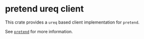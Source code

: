 # pretend ureq client

This crate provides a `ureq` based client implementation for `pretend`.

See [`pretend`](../pretend/README.md) for more information.
